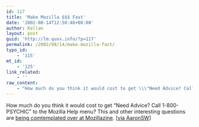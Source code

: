 ```yaml
---
id: 117
title: 'Make Mozilla $$$ Fast'
date: '2002-08-14T12:50:46+00:00'
author: Kellan
layout: post
guid: 'http://lm.quxx.info/?p=117'
permalink: /2002/08/14/make-mozilla-fast/
typo_id:
    - '115'
mt_id:
    - '125'
link_related:
    - ''
raw_content:
    - "How much do you think it would cost to get \\\"Need Advice? Call 1-800-PSYCHIC\\\" to the Mozilla Help menu?  This and other interesting questions\r\nare <a href=\\\"http://mozillazine.org/weblogs/hyatt/2002_08_04_mozillian_archive.html#85327266\\\">being comtemplated over at Mozillazine</a>. [<a href=\\\"http://www.aaronsw.com/weblog\\\">via AaronSW</a>]"
---
```


How much do you think it would cost to get “Need Advice? Call 1-800-PSYCHIC” to the Mozilla Help menu? This and other interesting questions are [being comtemplated over at Mozillazine](http://mozillazine.org/weblogs/hyatt/2002_08_04_mozillian_archive.html#85327266). [[via AaronSW](http://www.aaronsw.com/weblog)]